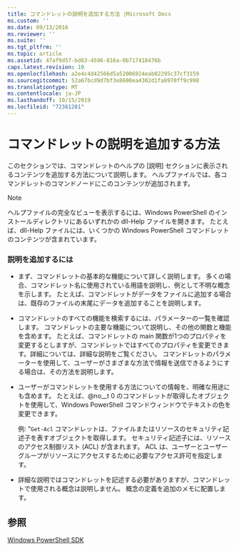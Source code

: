 ```yaml
---
title: コマンドレットの説明を追加する方法 |Microsoft Docs
ms.custom: ''
ms.date: 09/13/2016
ms.reviewer: ''
ms.suite: ''
ms.tgt_pltfrm: ''
ms.topic: article
ms.assetid: 47af9d57-bd63-4596-816a-0b717418476b
caps.latest.revision: 10
ms.openlocfilehash: a2e4c4d42566d5a52006924eab02295c37cf3159
ms.sourcegitcommit: 52a67bcd9d7bf3e8600ea4302d1fa8970ff9c998
ms.translationtype: MT
ms.contentlocale: ja-JP
ms.lasthandoff: 10/15/2019
ms.locfileid: "72361281"
---
```

# <a name="how-to-add-a-cmdlet-description"></a>コマンドレットの説明を追加する方法

このセクションでは、コマンドレットのヘルプの [説明] セクションに表示されるコンテンツを追加する方法について説明します。 ヘルプファイルでは、各コマンドレットのコマンドノードにこのコンテンツが追加されます。

> [!NOTE]
> ヘルプファイルの完全なビューを表示するには、Windows PowerShell のインストールディレクトリにあるいずれかの dll-Help ファイルを開きます。 たとえば、dll-Help ファイルには、いくつかの Windows PowerShell コマンドレットのコンテンツが含まれています。

### <a name="to-add-a-description"></a>説明を追加するには

- まず、コマンドレットの基本的な機能について詳しく説明します。 多くの場合、コマンドレット名に使用されている用語を説明し、例として不明な概念を示します。 たとえば、コマンドレットがデータをファイルに追加する場合は、既存のファイルの末尾にデータを追加することを説明します。

- コマンドレットのすべての機能を検索するには、パラメーターの一覧を確認します。 コマンドレットの主要な機能について説明し、その他の関数と機能を含めます。 たとえば、コマンドレットの main 関数が1つのプロパティを変更するとしますが、コマンドレットではすべてのプロパティを変更できます。詳細については、詳細な説明をご覧ください。 コマンドレットのパラメーターを使用して、ユーザーがさまざまな方法で情報を送信できるようにする場合は、その方法を説明します。

- ユーザーがコマンドレットを使用する方法についての情報を、明確な用途にも含めます。 たとえば、@no__t 0 のコマンドレットが取得したオブジェクトを使用して、Windows PowerShell コマンドウィンドウでテキストの色を変更できます。

  例: "`Get-Acl` コマンドレットは、ファイルまたはリソースのセキュリティ記述子を表すオブジェクトを取得します。 セキュリティ記述子には、リソースのアクセス制御リスト (ACL) が含まれます。 ACL は、ユーザーとユーザーグループがリソースにアクセスするために必要なアクセス許可を指定します。

- 詳細な説明ではコマンドレットを記述する必要がありますが、コマンドレットで使用される概念は説明しません。 概念の定義を追加のメモに配置します。

## <a name="see-also"></a>参照

[Windows PowerShell SDK](../windows-powershell-reference.md)
